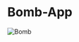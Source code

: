 # Bomb-App

![Bomb](https://user-images.githubusercontent.com/19216249/80295129-7f371c00-8746-11ea-8e00-98ae74470b5f.PNG)
